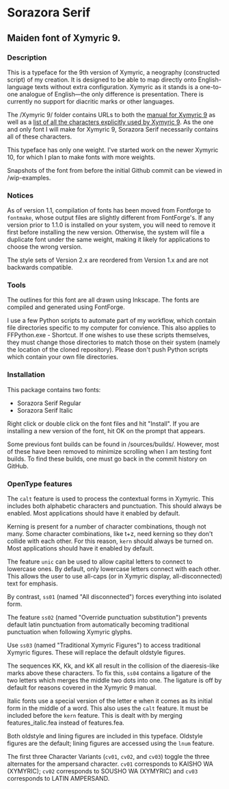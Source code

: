 # Sorazora Serif

## Maiden font of Xymyric 9.

### Description
This is a typeface for the 9th version of Xymyric, a neography (constructed script) of my creation. It is designed to be able to map directly onto English-language texts without extra configuration. Xymyric as it stands is a one-to-one analogue of English—the only difference is presentation. There is currently no support for diacritic marks or other languages.

The /Xymyric 9/ folder contains URLs to both the [manual for Xymyric 9](https://docs.google.com/document/d/10HuhhSWbcs7u7IWC0UuAK0fY2e_X8Z23sTPiJAIG3fo/edit?usp=sharing) as well as a [list of all the characters explicitly used by Xymyric 9](https://docs.google.com/spreadsheets/d/1eKEUf7IebsV0TkkGkuiVGP4llBw49zSNrPF7s1YEwsQ/edit?usp=sharing). As the one and only font I will make for Xymyric 9, Sorazora Serif necessarily contains all of these characters.

This typeface has only one weight. I've started work on the newer Xymyric 10, for which I plan to make fonts with more weights.

Snapshots of the font from before the initial Github commit can be viewed in /wip-examples.

### Notices
As of version 1.1, compilation of fonts has been moved from Fontforge to `fontmake`, whose output files are slightly different from FontForge's. If any version prior to 1.1.0 is installed on your system, you will need to remove it first before installing the new version. Otherwise, the system will file a duplicate font under the same weight, making it likely for applications to choose the wrong version.

The style sets of Version 2.x are reordered from Version 1.x and are not backwards compatible.

### Tools
The outlines for this font are all drawn using Inkscape. The fonts are compiled and generated using FontForge.

I use a few Python scripts to automate part of my workflow, which contain file directories specific to my computer for convience. This also applies to FFPython.exe - Shortcut. If one wishes to use these scripts themselves, they must change those directories to match those on their system (namely the location of the cloned repository). Please don't push Python scripts which contain your own file directories.

### Installation
This package contains two fonts:
- Sorazora Serif Regular<!--
		sorazora-serif-w4.otf--> <!--Uncomment this once a release is ready.-->
- Sorazora Serif Italic<!--
		sorazora-serif-italic-w4.otf--> <!--Uncomment this once a release is ready.-->

Right click or double click on the font files and hit "Install". If you are installing a new version of the font, hit OK on the prompt that appears.

Some previous font builds can be found in /sources/builds/. However, most of these have been removed to minimize scrolling when I am testing font builds. To find these builds, one must go back in the commit history on GitHub.

### OpenType features
The `calt` feature is used to process the contextual forms in Xymyric. This includes both alphabetic characters and
punctuation. This should always be enabled. Most applications should have it enabled by default.

Kerning is present for a number of character combinations, though not many. Some character combinations, like t+z, need kerning
so they don't collide with each other. For this reason, `kern` should always be turned on. Most applications should have it enabled by default.

The feature `unic` can be used to allow capital letters to connect to lowercase ones. By default, only lowercase letters
connect with each other. This allows the user to use all-caps (or in Xymyric display, all-disconnected) text for emphasis.

By contrast, `ss01` (named "All disconnected") forces everything into isolated form.

The feature `ss02` (named "Override punctuation substitution") prevents default latin punctuation from automatically becoming
traditional punctuation when following Xymyric glyphs.

Use `ss03` (named "Traditional Xymyric Figures") to access traditional Xymyric figures. These will replace the default oldstyle figures.

The sequences KK, Kk, and kK all result in the collision of the diaeresis-like marks above these characters. To fix this, `ss04` contains a ligature of the two letters which merges the middle two dots into one. The ligature is off by default for reasons covered in the Xymyric 9 manual.

Italic fonts use a special version of the letter e when it comes as its initial form in the middle of a word. This also uses
the `calt` feature. It must be included before the `kern` feature. This is dealt with by merging features_italic.fea instead of features.fea.

Both oldstyle and lining figures are included in this typeface. Oldstyle figures are the default; lining
figures are accessed using the `lnum` feature.

The first three Character Variants (`cv01`, `cv02`, and `cv03`) toggle the three alternates for the ampersand character. `cv01` corresponds to KAISHO WA (XYMYRIC); `cv02` corresponds to SOUSHO WA (XYMYRIC) and `cv03` corresponds to LATIN AMPERSAND.
